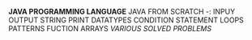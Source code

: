 **JAVA PROGRAMMING LANGUAGE** 
JAVA FROM SCRATCH -:
INPUY OUTPUT
STRING
PRINT
DATATYPES
CONDITION STATEMENT
LOOPS
PATTERNS
FUCTION
ARRAYS
*VARIOUS SOLVED PROBLEMS*
